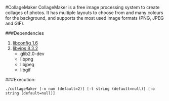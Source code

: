 #CollageMaker
CollageMaker is a free image processing system to create collages of photos. 
It has multiple layouts to choose from and many colours for the background, 
and supports the most used image formats (PNG, JPEG and GIF).


###Dependencies
1. [libconfig 1.6](https://github.com/hyperrealm/libconfig)
2. [libvips 8.3.2](https://github.com/jcupitt/libvips)
	 * glib2.0-dev
	 * libpng
	 * libjpeg
	 * libgif

###Execution:

```
./collageMaker [-n num (default=2)] [-t string (default=null)] [-o string (default=null)]
```